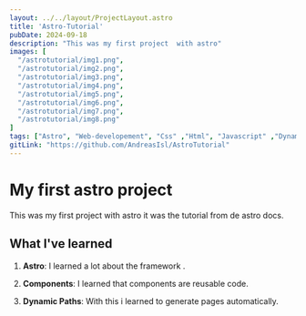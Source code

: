 ```yaml
---
layout: ../../layout/ProjectLayout.astro
title: 'Astro-Tutorial'
pubDate: 2024-09-18
description: "This was my first project  with astro"
images: [
  "/astrotutorial/img1.png",
  "/astrotutorial/img2.png",
  "/astrotutorial/img3.png",
  "/astrotutorial/img4.png",
  "/astrotutorial/img5.png",
  "/astrotutorial/img6.png",
  "/astrotutorial/img7.png",
  "/astrotutorial/img8.png"
]
tags: ["Astro", "Web-developement", "Css" ,"Html", "Javascript" ,"Dynamicpaths", "Visualstudio-Code", "md-Files"]
gitLink: "https://github.com/AndreasIsl/AstroTutorial"
---
```


# My first astro project


This was my first project with astro it was the tutorial from de astro docs.
## What I've learned

1. **Astro**: I learned a lot about the framework .

2. **Components**: I learned that components are reusable code.

3. **Dynamic Paths**: With this i learned to generate pages automatically.
